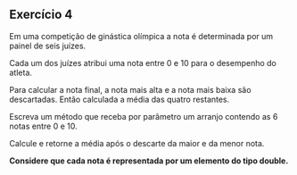 ## Exercício 4

Em uma competição de ginástica olímpica a nota é determinada por um painel de seis juízes. 

Cada um dos juízes atribui uma nota entre 0 e 10 para o desempenho do atleta. 

Para calcular a nota final, a nota mais alta e a nota mais baixa são descartadas. Então calculada a média das quatro restantes. 

Escreva um método que receba por parâmetro um arranjo contendo as 6 notas entre 0 e 10.

Calcule e retorne a média após o descarte da maior e da menor nota. 

**Considere que cada nota é representada por um elemento do tipo double.**